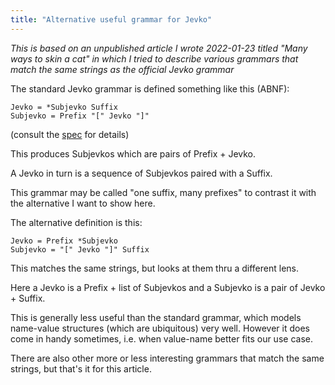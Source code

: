 ```yaml
---
title: "Alternative useful grammar for Jevko"
---
```


*This is based on an unpublished article I wrote 2022-01-23 titled "Many ways to skin a cat" in which I tried to describe various grammars that match the same strings as the official Jevko grammar*

The standard Jevko grammar is defined something like this (ABNF):

```abnf
Jevko = *Subjevko Suffix
Subjevko = Prefix "[" Jevko "]"
```

(consult the [spec](https://jevko.org/spec.html) for details)

This produces Subjevkos which are pairs of Prefix + Jevko.

A Jevko in turn is a sequence of Subjevkos paired with a Suffix.

This grammar may be called "one suffix, many prefixes" to contrast it with the alternative I want to show here.

The alternative definition is this:

```abnf
Jevko = Prefix *Subjevko 
Subjevko = "[" Jevko "]" Suffix
```

This matches the same strings, but looks at them thru a different lens.

Here a Jevko is a Prefix + list of Subjevkos and a Subjevko is a pair of Jevko + Suffix.

This is generally less useful than the standard grammar, which models name-value structures (which are ubiquitous) very well. However it does come in handy sometimes, i.e. when value-name better fits our use case.

There are also other more or less interesting grammars that match the same strings, but that's it for this article.
